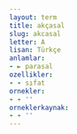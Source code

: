 ```yaml
---
layout: term
title: akçasal
slug: akcasal
letter: A
lisan: Türkçe
anlamlar:
- ► parasal
ozellikler:
- - sıfat
ornekler:
- - ''
orneklerkaynak:
- - ''
---
```

